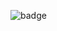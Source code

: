 ![badge](https://img.shields.io/endpoint?url=https://gist.githubusercontent.com/murkum/89ab14be73a8c4802c2e364a839b0950/raw/test.json)
